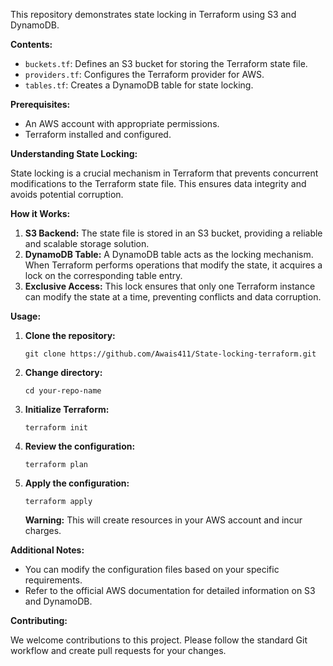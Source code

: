 This repository demonstrates state locking in Terraform using S3 and DynamoDB.

**Contents:**

* `buckets.tf`: Defines an S3 bucket for storing the Terraform state file.
* `providers.tf`: Configures the Terraform provider for AWS.
* `tables.tf`: Creates a DynamoDB table for state locking.

**Prerequisites:**

* An AWS account with appropriate permissions.
* Terraform installed and configured.

**Understanding State Locking:**

State locking is a crucial mechanism in Terraform that prevents concurrent modifications to the Terraform state file. This ensures data integrity and avoids potential corruption.

**How it Works:**

1. **S3 Backend:** The state file is stored in an S3 bucket, providing a reliable and scalable storage solution.
2. **DynamoDB Table:** A DynamoDB table acts as the locking mechanism. When Terraform performs operations that modify the state, it acquires a lock on the corresponding table entry.
3. **Exclusive Access:** This lock ensures that only one Terraform instance can modify the state at a time, preventing conflicts and data corruption.

**Usage:**

1. **Clone the repository:**

   ```
   git clone https://github.com/Awais411/State-locking-terraform.git
   ```

2. **Change directory:**

   ```
   cd your-repo-name
   ```

3. **Initialize Terraform:**

   ```
   terraform init
   ```

4. **Review the configuration:**

   ```
   terraform plan
   ```

5. **Apply the configuration:**

   ```
   terraform apply
   ```

   **Warning:** This will create resources in your AWS account and incur charges.

**Additional Notes:**

* You can modify the configuration files based on your specific requirements.
* Refer to the official AWS documentation for detailed information on S3 and DynamoDB.

**Contributing:**

We welcome contributions to this project. Please follow the standard Git workflow and create pull requests for your changes.
